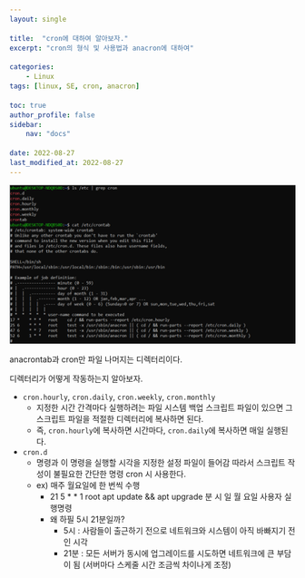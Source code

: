 ```yaml
---
layout: single

title:  "cron에 대하여 알아보자."
excerpt: "cron의 형식 및 사용법과 anacron에 대하여"

categories: 
    - Linux
tags: [linux, SE, cron, anacron]

toc: true
author_profile: false
sidebar:
    nav: "docs"

date: 2022-08-27
last_modified_at: 2022-08-27
---
```


![grep_cron](/assets/images/linux/system-management/cron/01.%20ls%20etc%20(pipe)%20grep%20cron%20%26%20cat%20etc-crontab.png)

anacrontab과 cron만 파일
나머지는 디렉터리이다.

디렉터리가 어떻게 작동하는지 알아보자.
- `cron.hourly`, `cron.daily`, `cron.weekly`, `cron.monthly`
  - 지정한 시간 간격마다 실행하려는 파일 시스템 백업 스크립트 파일이 있으면
    그 스크립트 파일을 적절한 디렉터리에 복사하면 된다.
  - 즉, `cron.hourly`에 복사하면 시간마다, `cron.daily`에 복사하면 매일 실행된다.
- `cron.d`
  - 명령과 이 명령을 실행할 시각을 지정한 설정 파일이 들어감
    따라서 스크립트 작성이 불필요한 간단한 명령 cron 시 사용한다.
  - ex) 매주 월요일에 한 번씩 수행
    - 21 5 * * 1  root apt update && apt upgrade
      분 시 일 월 요일 사용자 실행명령
    - 왜 하필 5시 21분일까?
      - 5시  : 사람들이 출근하기 전으로 네트워크와 시스템이 아직 바빠지기 전인 시각 
      - 21분 : 모든 서버가 동시에 업그레이드를 시도하면 네트워크에 큰 부담이 됨
        (서버마다 스케줄 시간 조금씩 차이나게 조정)